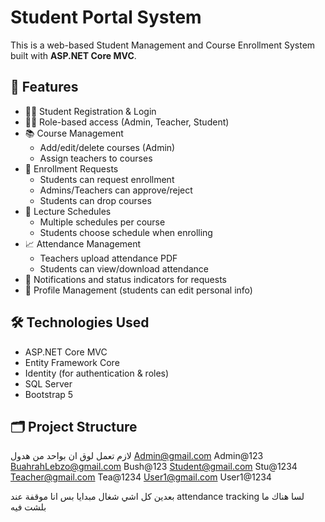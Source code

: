 # Student Portal System

This is a web-based Student Management and Course Enrollment System built with **ASP.NET Core MVC**.

## 📌 Features

- 🧑‍🎓 Student Registration & Login
- 👨‍🏫 Role-based access (Admin, Teacher, Student)
- 📚 Course Management
  - Add/edit/delete courses (Admin)
  - Assign teachers to courses
- 📝 Enrollment Requests
  - Students can request enrollment
  - Admins/Teachers can approve/reject
  - Students can drop courses
- 📅 Lecture Schedules
  - Multiple schedules per course
  - Students choose schedule when enrolling
- 📈 Attendance Management
  - Teachers upload attendance PDF
  - Students can view/download attendance
- 🔔 Notifications and status indicators for requests
- 🧾 Profile Management (students can edit personal info)

## 🛠️ Technologies Used

- ASP.NET Core MVC
- Entity Framework Core
- Identity (for authentication & roles)
- SQL Server
- Bootstrap 5

## 🗂️ Project Structure

لازم تعمل لوق ان بواحد من هدول 
Admin@gmail.com                                            Admin@123
BuahrahLebzo@gmail.com                                     Bush@123
Student@gmail.com                                          Stu@1234
Teacher@gmail.com                                          Tea@1234
User1@gmail.com                                            User1@1234

بعدين  كل اشي شغال مبدايا بس انا موقفة عند attendance tracking لسا هناك ما بلشت فيه 

